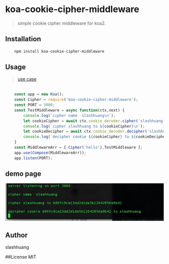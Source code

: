 # koa-cookie-cipher-middleware

> simple cookie cipher middleware for koa2.

## Installation

```bash
    npm install koa-cookie-cipher-middleware
```

## Usage
> [use case](./test/test.js)
```javascript

    const app = new Koa();
    const Cipher = require('koa-cookie-cipher-middleware');
    const PORT = 3000;
    const TestMiddleware = async function(ctx,next) {
        console.log(`cipher name  slashhuang\n`);
        let cookieCipher = await ctx.cookie_decoder.cipher('slashhuang')
        console.log(`cipher slashhuang to ${cookieCipher}\n`);
        let cookieDecipher = await ctx.cookie_decoder.decipher('slashhuang');
        console.log(`decipher cookie ${cookieCipher} to ${cookieDecipher}`);
    }
    const MiddlewareArr = [ Cipher('hello'),TestMiddleware ];
    app.use(Compose(MiddlewareArr));
    app.listen(PORT);

```

## demo page
![cipher demo]( ./assets/cipher.png)

## Author
slashhuang

##License
MIT